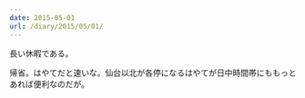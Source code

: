 ```yaml
---
date: 2015-05-01
url: /diary/2015/05/01/
---
```


長い休暇である。

帰省。はやてだと速いな。仙台以北が各停になるはやてが日中時間帯にももっとあれば便利なのだが。